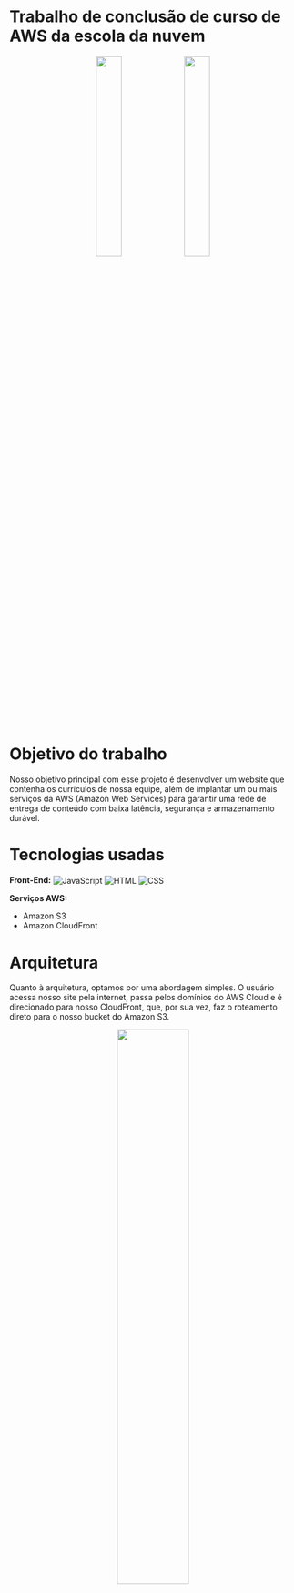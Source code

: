 # Trabalho de conclusão de curso de AWS da escola da nuvem

<p align="center">
  <img src='https://upload.wikimedia.org/wikipedia/commons/9/93/Amazon_Web_Services_Logo.svg' width="30%" />
  <img src='https://media.licdn.com/dms/image/C560BAQFgzildvCflaA/company-logo_200_200/0/1611076778595?e=1696464000&v=beta&t=sz5W-bMRhI_Gp-z-C30D0Vi7iXjo9ytzKV5apwaceG8' width="30%"/>
</p>

# Objetivo do trabalho
Nosso objetivo principal com esse projeto é desenvolver um website que contenha os currículos de nossa equipe, além de implantar um ou mais serviços da AWS (Amazon Web Services) para garantir uma rede de entrega de conteúdo com baixa latência, segurança e armazenamento durável.

# Tecnologias usadas
**Front-End:**
<img align="center" src="https://img.shields.io/badge/JavaScript-F7DF1E?style=for-the-badge&logo=javascript&logoColor=black" alt="JavaScript" title="JavaScript">
<img align="center" src="https://img.shields.io/badge/HTML5-E34F26?style=for-the-badge&logo=html5&logoColor=white" alt="HTML" title="HTML">
<img align="center" src="https://img.shields.io/badge/CSS3-1572B6?style=for-the-badge&logo=css3&logoColor=white" alt="CSS" title="CSS">

**Serviços AWS:**
- Amazon S3
-  Amazon CloudFront

# Arquitetura
Quanto à arquitetura, optamos por uma abordagem simples. O usuário acessa nosso site pela internet, passa pelos domínios do AWS Cloud e é direcionado para nosso CloudFront, que, por sua vez, faz o roteamento direto para o nosso bucket do Amazon S3.
<p align="center">
  <img src='https://upload.wikimedia.org/wikipedia/commons/9/93/Amazon_Web_Services_Logo.svg' width="50%" />
</p>
  


